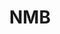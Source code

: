 ---
order: 1
title: NMB
launchDate: 2024-06-05
platformType: Stable long-term quantifing app
referralLink: https://www.nmbtech.net/register?ic=v60tjq
proof:
tags:
teamRewards: "The platform encourages user acquisition by offering team commissions and referral rewards. More information is accessible on the official website."
description: "Nmb is a stable quantifing app that can earn you up to 4.6% per day on your daily income"

vipTiers:
 - 
    tier: VIP 1
    balance: Earn up to 2.5%
 - 
    tier: VIP 2
    balance: Earn up to 2.8%
 - 
    tier: VIP 3
    balance: Earn up to 3.2%

keyFeatures:
-
    header: Min deposit
    feature: Get started with just a 20USDT deposit
-
    header: Nice earnings
    feature: Earn up to 2.5% daily!
-
    header: App
    feature: Download our very own app to make your life easier!
-
    header: Team rewards
    feature: Earn 13% commissions on lvl 1 referrals, 6% for lvl 2 and 3% on level 3

links:
 - 
    brand: Telegram
    link: https://t.me/NMBtech
    shortLink: NMBtech
 - 
    website: true
    link: https://www.nmbtech.net
---